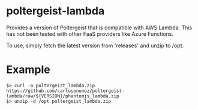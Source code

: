 # poltergeist-lambda

Provides a version of Poltergeist that is compatible with AWS Lambda. This has
not been tested with other FaaS providers like Azure Functions.

To use, simply fetch the latest version from 'releases' and unzip to
/opt.

# Example

```shell
$> curl -o poltergeist_lambda.zip https://github.com/carlosonunez/poltergeist-lambda/raw/${VERSION}/phantomjs_lambda.zip
$> unzip -d /opt poltergeist_lambda.zip
```

